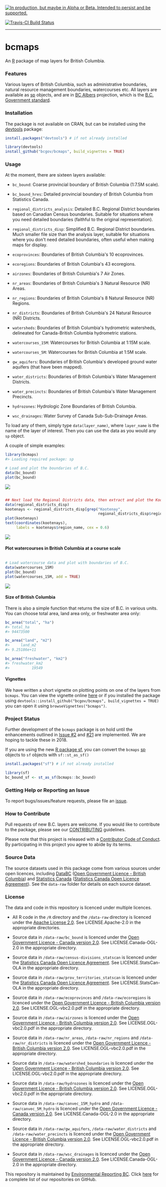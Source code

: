 <!-- README.md is generated from README.Rmd. Please edit that file and re-knit-->
<a rel="Delivery" href="https://github.com/BCDevExchange/docs/blob/master/discussion/projectstates.md"><img alt="In production, but maybe in Alpha or Beta. Intended to persist and be supported." style="border-width:0" src="https://assets.bcdevexchange.org/images/badges/delivery.svg" title="In production, but maybe in Alpha or Beta. Intended to persist and be supported." /></a>

[![Travis-CI Build Status](https://travis-ci.org/bcgov/bcmaps.svg?branch=master)](https://travis-ci.org/bcgov/bcmaps)

------------------------------------------------------------------------

bcmaps
======

An [R](http://r-project.org) package of map layers for British Columbia.

### Features

Various layers of British Columbia, such as administrative boundaries, natural resource management boundaries, watercourses etc. All layers are available as [sp](http://cran.r-project.org/web/packages/sp/index.html) objects, and are in [BC Albers](http://spatialreference.org/ref/epsg/nad83-bc-albers/) projection, which is the [B.C. Government standard](https://www.for.gov.bc.ca/hts/risc/pubs/other/mappro/index.htm).

### Installation

The package is not available on CRAN, but can be installed using the [devtools](https://github.com/hadley/devtools) package:

``` r
install.packages("devtools") # if not already installed

library(devtools)
install_github("bcgov/bcmaps", build_vignettes = TRUE)
```

### Usage

At the moment, there are sixteen layers available:

-   `bc_bound`: Coarse provincial boundary of British Columbia (1:7.5M scale).

-   `bc_bound_hres`: Detailed provincial boundary of British Columbia from Statistics Canada.

-   `regional_districts_analysis`: Detailed B.C. Regional District boundaries based on Canadian Census boundaries. Suitable for situations where you need detailed boundaries (faithful to the original representation).

-   `regional_districts_disp`: Simplified B.C. Regional District boundaries. Much smaller file size than the analysis layer, suitable for situations where you don't need detailed boundaries, often useful when making maps for display.

-   `ecoprovinces`: Boundaries of British Columbia's 10 ecoprovinces.

-   `ecoregions`: Boundaries of British Columbia's 43 ecoregions.

-   `airzones`: Boundaries of British Columbia's 7 Air Zones.

-   `nr_areas`: Boundaries of British Columbia's 3 Natural Resource (NR) Areas.

-   `nr_regions`: Boundaries of British Columbia's 8 Natural Resource (NR) Regions.

-   `nr_districts`: Boundaries of British Columbia's 24 Natural Resource (NR) Districts.

-   `watersheds`: Boundaries of British Columbia's hydrometric watersheds, delineated for Canada-British Columbia hydrometric stations.

-   `watercourses_15M`: Watercourses for British Columbia at 1:15M scale.

-   `watercourses_5M`: Watercourses for British Columbia at 1:5M scale.

-   `gw_aquifers`: Boundaries of British Columbia's developed ground water aquifers (that have been mapped).

-   `water_districts`: Boundaries of British Columbia's Water Management Districts.

-   `water_precincts`: Boundaries of British Columbia's Water Management Precincts.

-   `hydrozones`: Hydrologic Zone Boundaries of British Columbia.

-   `wsc_drainages`: Water Survey of Canada Sub-Sub-Drainage Areas.

To load any of them, simply type `data(layer_name)`, where `layer_name` is the name of the layer of interest. Then you can use the data as you would any `sp` object.

A couple of simple examples:

``` r
library(bcmaps)
#> Loading required package: sp

# Load and plot the boundaries of B.C.
data(bc_bound)
plot(bc_bound)
```

![](README-plot-maps-1.png)

``` r

## Next load the Regional Districts data, then extract and plot the Kootenays
data(regional_districts_disp)
kootenays <- regional_districts_disp[grep("Kootenay", 
                                          regional_districts_disp$region_name), ]
plot(kootenays)
text(coordinates(kootenays), 
     labels = kootenays$region_name, cex = 0.6)
```

![](README-plot-maps-2.png)

#### Plot watercourses in British Columbia at a course scale

``` r

# Load watercourse data and plot with boundaries of B.C.
data(watercourses_15M)
plot(bc_bound)
plot(watercourses_15M, add = TRUE)
```

![](README-unnamed-chunk-4-1.png)

#### Size of British Columbia

There is also a simple function that returns the size of B.C. in various units. You can choose total area, land area only, or freshwater area only:

``` r
bc_area("total", "ha")
#> total_ha 
#> 94473500

bc_area("land", "m2")
#>     land_m2 
#> 9.25186e+11

bc_area("freshwater", "km2")
#> freshwater_km2 
#>          19549
```

#### Vignettes

We have written a short vignette on plotting points on one of the layers from `bcmaps`. You can view the vignette online [here](/vignettes/add_points.md) or if you installed the package using `devtools::install_github("bcgov/bcmaps", build_vignettes = TRUE)` you can open it using `browseVignettes("bcmaps")`.

### Project Status

Further development of the `bcmaps` package is on hold until the enhancements outlined in [Issue \#2](https://github.com/bcgov/bcmaps/issues/2) and [\#21](https://github.com/bcgov/bcmaps/issues/21) are implemented. We are hoping to tackle these in 2018.

If you are using the new [R package sf](https://cran.r-project.org/web/packages/sf/index.html), you can convert the `bcmaps` [sp](https://cran.r-project.org/web/packages/sp/index.html) objects to `sf` objects with `sf::st_as_sf()`

``` r
install.packages("sf") # if not already installed

library(sf)
bc_bound_sf <- st_as_sf(bcmaps::bc_bound)
```

### Getting Help or Reporting an Issue

To report bugs/issues/feature requests, please file an [issue](https://github.com/bcgov/bcmaps/issues/).

### How to Contribute

Pull requests of new B.C. layers are welcome. If you would like to contribute to the package, please see our [CONTRIBUTING](CONTRIBUTING.md) guidelines.

Please note that this project is released with a [Contributor Code of Conduct](CODE_OF_CONDUCT.md). By participating in this project you agree to abide by its terms.

### Source Data

The source datasets used in this package come from various sources under open licences, including [DataBC](http://data.gov.bc.ca) ([Open Government Licence - British Columbia](http://www2.gov.bc.ca/gov/content?id=A519A56BC2BF44E4A008B33FCF527F61)) and [Statistics Canada](http://www.statcan.gc.ca/start-debut-eng.html) ([Statistics Canada Open Licence Agreement](http://www.statcan.gc.ca/eng/reference/licence-eng)). See the `data-raw` folder for details on each source dataset.

### License

The data and code in this repository is licenced under multiple licences.

-   All R code in the `/R` directory and the `/data-raw` directory is licenced under the [Apache License 2.0](http://www.apache.org/licenses/LICENSE-2.0.html). See LICENSE.Apache-2.0 in the appropriate directories.

-   Source data in `/data-raw/bc_bound` is licenced under the [Open Government Licence - Canada version 2.0](http://open.canada.ca/en/open-government-licence-canada). See LICENSE.Canada-OGL-2.0 in the appropriate directory.

-   Source data in `/data-raw/census-divisions_statscan` is licenced under the [Statistics Canada Open Licence Agreement](http://www.statcan.gc.ca/eng/reference/licence-eng). See LICENSE.StatsCan-OLA in the appropriate directory.

-   Source data in `/data-raw/prov_territories_statscan` is licenced under the [Statistics Canada Open Licence Agreement](http://www.statcan.gc.ca/eng/reference/licence-eng). See LICENSE.StatsCan-OLA in the appropriate directory.

-   Source data in `/data-raw/ecoprovinces` and `/data-raw/ecoregions` is licenced under the [Open Government Licence - British Columbia version 2.0](http://www2.gov.bc.ca/gov/content?id=A519A56BC2BF44E4A008B33FCF527F61). See LICENSE.OGL-vbc2.0.pdf in the appropriate directory.

-   Source data in `/data-raw/airzones` is licenced under the [Open Government Licence - British Columbia version 2.0](http://www2.gov.bc.ca/gov/content?id=A519A56BC2BF44E4A008B33FCF527F61). See LICENSE.OGL-vbc2.0.pdf in the appropriate directory.

-   Source data in `/data-raw/nr_areas`, `/data-raw/nr_regions` and `/data-raw/nr_districts` is licenced under the [Open Government Licence - British Columbia version 2.0](http://www2.gov.bc.ca/gov/content?id=A519A56BC2BF44E4A008B33FCF527F61). See LICENSE.OGL-vbc2.0.pdf in the appropriate directory.

-   Source data in `/data-raw/watershed_boundaries` is licenced under the [Open Government Licence - British Columbia version 2.0](http://www2.gov.bc.ca/gov/content?id=A519A56BC2BF44E4A008B33FCF527F61). See LICENSE.OGL-vbc2.0.pdf in the appropriate directory.

-   Source data in `/data-raw/hydrozones` is licenced under the [Open Government Licence - British Columbia version 2.0](http://www2.gov.bc.ca/gov/content?id=A519A56BC2BF44E4A008B33FCF527F61). See LICENSE.OGL-vbc2.0.pdf in the appropriate directory.

-   Source data in `/data-raw/canvec_15M_hydro` and `/data-raw/canvec_5M_hydro` is licenced under the [Open Government Licence - Canada version 2.0](http://open.canada.ca/en/open-government-licence-canada). See LICENSE.Canada-OGL-2.0 in the appropriate directory.

-   Source data in `/data-raw/gw_aquifers`, `/data-raw/water_districts` and `/data-raw/water_precincts` is licenced under the [Open Government Licence - British Columbia version 2.0](http://www2.gov.bc.ca/gov/content?id=A519A56BC2BF44E4A008B33FCF527F61). See LICENSE.OGL-vbc2.0.pdf in the appropriate directory.

-   Source data in `/data-raw/wsc_drainages` is licenced under the [Open Government Licence - Canada version 2.0](http://open.canada.ca/en/open-government-licence-canada). See LICENSE.Canada-OGL-2.0 in the appropriate directory.

This repository is maintained by [Environmental Reporting BC](http://www2.gov.bc.ca/gov/content?id=FF80E0B985F245CEA62808414D78C41B). Click [here](https://github.com/bcgov/EnvReportBC-RepoList) for a complete list of our repositories on GitHub.
